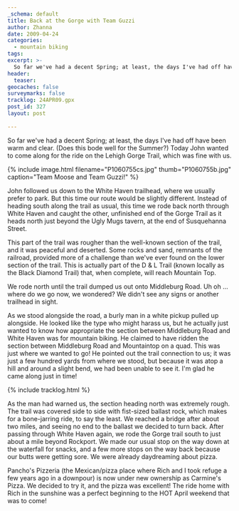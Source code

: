 ```yaml
---
_schema: default
title: Back at the Gorge with Team Guzzi
author: Zhanna
date: 2009-04-24
categories:
  - mountain biking
tags:
excerpt: >- 
  So far we've had a decent Spring; at least, the days I've had off have been warm and clear.  Today John wanted to come along for the ride on the Lehigh Gorge Trail, which was fine with us.
header:
  teaser:
geocaches: false
surveymarks: false
tracklog: 24APR09.gpx
post_id: 327
layout: post    
   
---
```


So far we've had a decent Spring; at least, the days I've had off have been warm and clear.  (Does this bode well for the Summer?)  Today John wanted to come along for the ride on the Lehigh Gorge Trail, which was fine with us.  

{% include image.html filename="P1060755cs.jpg" thumb="P1060755b.jpg" caption="Team Moose and Team Guzzi!" %}

John followed us down to the White Haven trailhead, where we usually prefer to park.  But this time our route would be slightly different.  Instead of heading south along the trail as usual, this time we rode back north through White Haven and caught the other, unfinished end of the Gorge Trail as it heads north just beyond the Ugly Mugs tavern, at the end of Susquehanna Street.  

This part of the trail was rougher than the well-known section of the trail, and it was peaceful and deserted.  Some rocks and sand, remnants of the railroad, provided more of a challenge than we've ever found on the lower section of the trail.  This is actually part of the D & L Trail (known locally as the Black Diamond Trail) that, when complete, will reach Mountain Top.

We rode north until the trail dumped us out onto Middleburg Road.  Uh oh ... where do we go now, we wondered?  We didn't see any signs or another trailhead in sight.  

As we stood alongside the road, a burly man in a white pickup pulled up alongside.  He looked like the type who might harass us, but he actually just wanted to know how appropriate the section between Middleburg Road and White Haven was for mountain biking.  He claimed to have ridden the section between Middleburg Road and Mountaintop on a quad.  This was just where we wanted to go!  He pointed out the trail connection to us; it was just a few hundred yards from where we stood, but because it was atop a hill and around a slight bend, we had been unable to see it.  I'm glad he came along just in time!

{% include tracklog.html %}

As the man had warned us, the section heading north was extremely rough. The trail was covered side to side with fist-sized ballast rock, which makes for a bone-jarring ride, to say the least.  We reached a bridge after about two miles, and seeing no end to the ballast we decided to turn back.  After passing through White Haven again, we rode the Gorge trail south to just about a mile beyond Rockport.  We made our usual stop on the way down at the waterfall for snacks, and a few more stops on the way back because our butts were getting sore.  We were already daydreaming about pizza.

Pancho's Pizzeria (the Mexican/pizza place where Rich and I took refuge a few years ago in a downpour) is now under new ownership as Carmine's Pizza.  We decided to try it, and the pizza was excellent! The ride home with Rich in the sunshine was a perfect beginning to the HOT April weekend that was to come! 

<!-- 
Photo.  Parked at the White Haven trailhead.  Rode north to (where?)  No luck finding BMs.  Remember the guy coming up to use when we got to the road crossing.  It was a good thing because otherwise we wouldn't have known where to go.  Trail was extremely rough in this portion.  Got to the bridge and turned around.  Then rode the Gorge Trail down to Rockport and a bit past, stopping for snacks at the waterfall and a few other spots.  Went to Carmine's for pizza lunch -- very good.  Remember riding home in the sunshine with R with the promise of a very HOT weekend ahead of us! -->